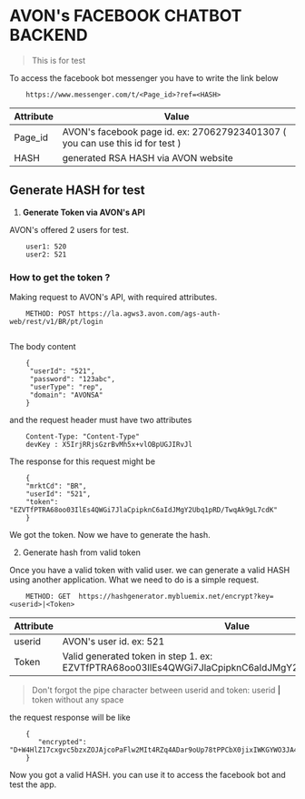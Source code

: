# AVON's FACEBOOK CHATBOT BACKEND

> This is for test

To access the facebook bot messenger you have to write the link
below
```
    https://www.messenger.com/t/<Page_id>?ref=<HASH>
```

| Attribute | Value |
| --- | --- |
Page_id | AVON's facebook page id. ex: 270627923401307 ( you can use this id for test ) |
| HASH | generated RSA HASH via AVON website |


## Generate HASH for test

1. **Generate Token via AVON's API**

AVON's offered 2 users for test.

```
    user1: 520
    user2: 521

```

### How to get the token ? 

Making request to AVON's API, with required attributes. 

```
    METHOD: POST https://la.agws3.avon.com/ags-auth-web/rest/v1/BR/pt/login
 
```

The body content 
```
    {
     "userId": "521",
     "password": "123abc",
     "userType": "rep",
     "domain": "AVONSA"
    }
```

and the request header must have two attributes 

```
    Content-Type: "Content-Type"
    devKey : X5IrjRRjsGzrBvMh5x+vlOBpUGJIRvJl
```

The response for this request might be 

```
    {
    "mrktCd": "BR",
    "userId": "521",
    "token": "EZVTfPTRA68oo03IlEs4QWGi7JlaCpipknC6aIdJMgY2Ubq1pRD/TwqAk9gL7cdK"
    }
```

We got the token. Now we have to generate the hash.

2. Generate hash from valid token

Once you have a valid token with valid user. we can generate a valid HASH using another application. 
What we need to do is a simple request.

```
    METHOD: GET  https://hashgenerator.mybluemix.net/encrypt?key=<userid>|<Token>
```

| Attribute | Value |
| --- | --- |
| userid | AVON's user id. ex: 521|
| Token | Valid generated token in step 1. ex: EZVTfPTRA68oo03IlEs4QWGi7JlaCpipknC6aIdJMgY2Ubq1pRD/TwqAk9gL7cdK

> Don't forgot the pipe character between userid and token:  userid **|** token without any space

the request response will be like

```
    {
       "encrypted": "D+W4HlZ17cxgvc5bzxZOJAjcoPaFlw2MIt4RZq4ADar9oUp78tPPCbX0jixIWKGYWO3JA4ZMhuz6KE0oIDbc3Wr2MJUQedUaHt8f9oEm1Ymk3laP5JtwWWC8c0dkouZulNxgCYofquu9p0YCN/FlY5ZZLSEaxoEqV/x+K0xJzukP4dD5t3ekibbT+64M3Srp2aBrHC62Ek8WT1yRNalxi3TD8BK9+BmiZLaOnKVkneQAlduEdRV5dlEPvOHpxWU85OeWAvHLey5LDfz55qDnI2OoMlcLJSCiA60zOcMPU5sYByBAJ72MmrimBVLZJQQop6mrOXx+Ge/Pi0tf72cTCQ=="
    }
```

Now you got a valid HASH. you can use it to access the facebook bot and test the app.